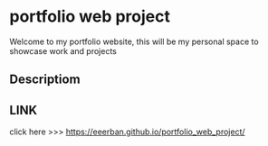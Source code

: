 # portfolio web project

Welcome to my portfolio website, this will be my personal space to showcase work and projects 

## Descriptiom


## LINK

click here >>> https://eeerban.github.io/portfolio_web_project/

